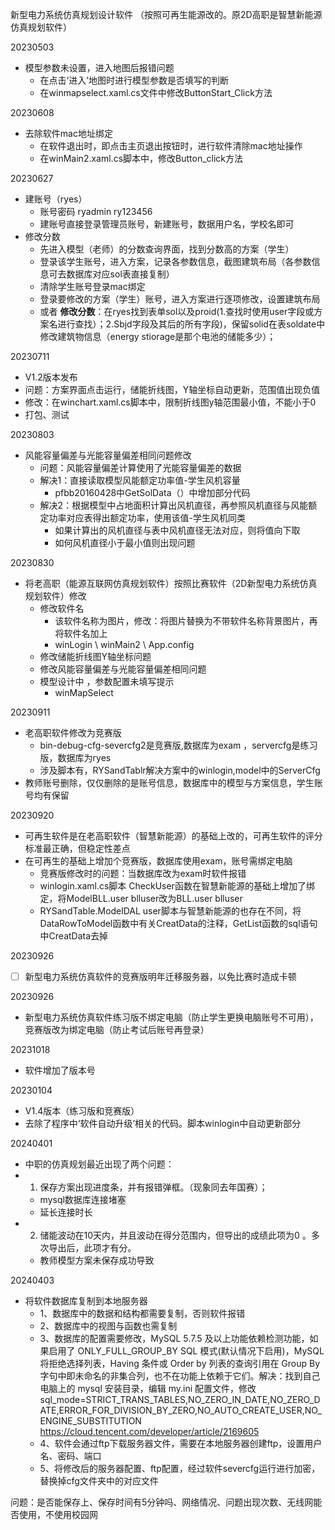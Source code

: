 

新型电力系统仿真规划设计软件 （按照可再生能源改的。原2D高职是智慧新能源仿真规划软件）

20230503
- 模型参数未设置，进入地图后报错问题
  - 在点击‘进入’地图时进行模型参数是否填写的判断
  - 在winmapselect.xaml.cs文件中修改ButtonStart_Click方法

20230608
- 去除软件mac地址绑定
  - 在软件退出时，即点击主页退出按钮时，进行软件清除mac地址操作
  - 在winMain2.xaml.cs脚本中，修改Button_click方法

20230627
- 建账号（ryes）
  - 账号密码 ryadmin  ry123456
  - 建账号直接登录管理员账号，新建账号，数据用户名，学校名即可 
- 修改分数
  - 先进入模型（老师）的分数查询界面，找到分数高的方案（学生）
  - 登录该学生账号，进入方案，记录各参数信息，截图建筑布局（各参数信息可去数据库对应sol表直接复制）
  - 清除学生账号登录mac绑定
  - 登录要修改的方案（学生）账号，进入方案进行逐项修改，设置建筑布局
  - 或者 **修改分数**：在ryes找到表单sol以及proid(1.查找时使用user字段或方案名进行查找）；2.Sbjd字段及其后的所有字段)，保留solid在表soldate中修改建筑物信息（energy stiorage是那个电池的储能多少）；

20230711
- V1.2版本发布
- 问题：方案界面点击运行，储能折线图，Y轴坐标自动更新，范围值出现负值
- 修改：在winchart.xaml.cs脚本中，限制折线图y轴范围最小值，不能小于0
- 打包、测试

20230803
- 风能容量偏差与光能容量偏差相同问题修改
  - 问题：风能容量偏差计算使用了光能容量偏差的数据
  - 解决1：直接读取模型风能额定功率值-学生风机容量
    - pfbb20160428中GetSolData（）中增加部分代码
  - 解决2：根据模型中占地面积计算出风机直径，再参照风机直径与风能额定功率对应表得出额定功率，使用该值-学生风机同类
    - 如果计算出的风机直径与表中风机直径无法对应，则将值向下取
    - 如何风机直径小于最小值则出现问题

20230830 
- 将老高职（能源互联网仿真规划软件）按照比赛软件（2D新型电力系统仿真规划软件）修改
  - 修改软件名
    - 该软件名称为图片，修改：将图片替换为不带软件名称背景图片，再将软件名加上
    - winLogin \ winMain2  \ App.config 
  - 修改储能折线图Y轴坐标问题
  - 修改风能容量偏差与光能容量偏差相同问题
  - 模型设计中 ，参数配置未填写提示
    - winMapSelect

20230911
- 老高职软件修改为竞赛版 
  - bin-debug-cfg-severcfg2是竞赛版,数据库为exam ，servercfg是练习版，数据库为ryes
  - 涉及脚本有，RYSandTablr解决方案中的winlogin,model中的ServerCfg
- 教师账号删除，仅仅删除的是账号信息，数据库中的模型与方案信息，学生账号均有保留


20230920
- 可再生软件是在老高职软件（智慧新能源）的基础上改的，可再生软件的评分标准最正确，但稳定性差点
- 在可再生的基础上增加个竞赛版，数据库使用exam，账号需绑定电脑
  - 竞赛版修改时的问题：当数据库改为exam时软件报错
  - winlogin.xaml.cs脚本 CheckUser函数在智慧新能源的基础上增加了绑定，将ModelBLL.user blluser改为BLL.user blluser
  - RYSandTable.ModelDAL user脚本与智慧新能源的也存在不同，将DataRowToModel函数中有关CreatData的注释，GetList函数的sql语句中CreatData去掉

20230926
- [ ] 新型电力系统仿真软件的竞赛版明年迁移服务器，以免比赛时造成卡顿

20230926
- 新型电力系统仿真软件练习版不绑定电脑（防止学生更换电脑账号不可用），竞赛版改为绑定电脑（防止考试后账号再登录）

20231018
- 软件增加了版本号 

20230104
- V1.4版本（练习版和竞赛版）  
- 去除了程序中‘软件自动升级’相关的代码。脚本winlogin中自动更新部分

20240401
- 中职的仿真规划最近出现了两个问题：
- 1. 保存方案出现进度条，并有报错弹框。（现象同去年国赛）；
  - mysql数据库连接堵塞
  - 延长连接时长
- 2. 储能波动在10天内，并且波动在得分范围内，但导出的成绩此项为0 。多次导出后，此项才有分。
  - 教师模型方案未保存成功导致

20240403
- 将软件数据库复制到本地服务器
  - 1、数据库中的数据和结构都需要复制，否则软件报错
  - 2、数据库中的视图与函数也需复制
  - 3、数据库的配置需要修改，MySQL 5.7.5 及以上功能依赖检测功能，如果启用了 ONLY_FULL_GROUP_BY SQL 模式(默认情况下启用)，MySQL 将拒绝选择列表，Having 条件或 Order by 列表的查询引用在 Group By 字句中即未命名的非集合列，也不在功能上依赖于它们。解决：找到自己电脑上的 mysql 安装目录，编辑 my.ini 配置文件，修改sql_mode=STRICT_TRANS_TABLES,NO_ZERO_IN_DATE,NO_ZERO_DATE,ERROR_FOR_DIVISION_BY_ZERO,NO_AUTO_CREATE_USER,NO_ENGINE_SUBSTITUTION
      https://cloud.tencent.com/developer/article/2169605
  - 4、软件会通过ftp下载服务器文件，需要在本地服务器创建ftp，设置用户名、密码、端口
  - 5、将修改后的服务器配置、ftp配置，经过软件severcfg运行进行加密，替换掉cfg文件夹中的对应文件

问题：是否能保存上、保存时间有5分钟吗、网络情况、问题出现次数、无线网能否使用，不使用校园网